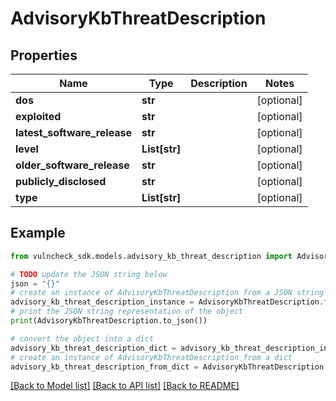 # AdvisoryKbThreatDescription


## Properties

Name | Type | Description | Notes
------------ | ------------- | ------------- | -------------
**dos** | **str** |  | [optional] 
**exploited** | **str** |  | [optional] 
**latest_software_release** | **str** |  | [optional] 
**level** | **List[str]** |  | [optional] 
**older_software_release** | **str** |  | [optional] 
**publicly_disclosed** | **str** |  | [optional] 
**type** | **List[str]** |  | [optional] 

## Example

```python
from vulncheck_sdk.models.advisory_kb_threat_description import AdvisoryKbThreatDescription

# TODO update the JSON string below
json = "{}"
# create an instance of AdvisoryKbThreatDescription from a JSON string
advisory_kb_threat_description_instance = AdvisoryKbThreatDescription.from_json(json)
# print the JSON string representation of the object
print(AdvisoryKbThreatDescription.to_json())

# convert the object into a dict
advisory_kb_threat_description_dict = advisory_kb_threat_description_instance.to_dict()
# create an instance of AdvisoryKbThreatDescription from a dict
advisory_kb_threat_description_from_dict = AdvisoryKbThreatDescription.from_dict(advisory_kb_threat_description_dict)
```
[[Back to Model list]](../README.md#documentation-for-models) [[Back to API list]](../README.md#documentation-for-api-endpoints) [[Back to README]](../README.md)



